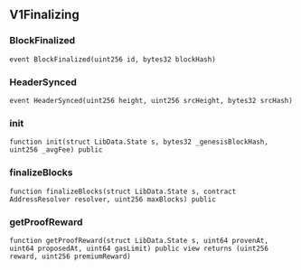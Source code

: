 ## V1Finalizing

### BlockFinalized

```solidity
event BlockFinalized(uint256 id, bytes32 blockHash)
```

### HeaderSynced

```solidity
event HeaderSynced(uint256 height, uint256 srcHeight, bytes32 srcHash)
```

### init

```solidity
function init(struct LibData.State s, bytes32 _genesisBlockHash, uint256 _avgFee) public
```

### finalizeBlocks

```solidity
function finalizeBlocks(struct LibData.State s, contract AddressResolver resolver, uint256 maxBlocks) public
```

### getProofReward

```solidity
function getProofReward(struct LibData.State s, uint64 provenAt, uint64 proposedAt, uint64 gasLimit) public view returns (uint256 reward, uint256 premiumReward)
```

